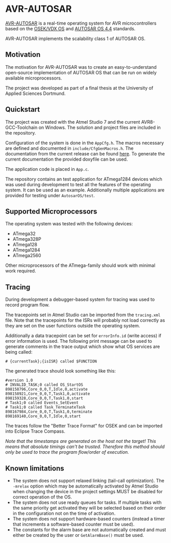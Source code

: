 # AVR-AUTOSAR

[AVR-AUTOSAR](https://github.com/skulblakka/AVR-Autosar) is a real-time operating
system for AVR microcontrollers based on the
[OSEK/VDX OS](https://www.irisa.fr/alf/downloads/puaut/TPNXT/images/os223.pdf)
and [AUTOSAR OS 4.4](https://www.autosar.org/standards/classic-platform/classic-platform-440/) standards.

AVR-AUTOSAR implements the scalability class 1 of AUTOSAR OS.

## Motivation

The motivation for AVR-AUTOSAR was to create an easy-to-understand open-source
implementation of AUTOSAR OS that can be run on widely available microprocessors.

The project was developed as part of a final thesis at the University of Applied
Sciences Dortmund.

## Quickstart

The project was created with the Atmel Studio 7 and the current AVR8-GCC-Toolchain
on Windows. The solution and project files are included in the repository.

Configuration of the system is done in the `AppCfg.h`. The macros necessary are
defined and documented in `include/CfgGenMacros.h`. The documentation from the
current release can be found [here](https://skulblakka.github.io/AVR-Autosar/index.html).
To generate the current documentation the provided doxyfile can be used.

The application code is placed in `App.c`.

The repository contains an test application for ATmega1284 devices which was
used during development to test all the features of the operating system. It can
be used as an example. Additionally multiple applications are provided for testing
under `AutosarOS/test`.

## Supported Microprocessors

The operating system was tested with the following devices:
* ATmega32
* ATmega328P
* ATmega128
* ATmega1284
* ATmega2560

Other microprocessors of the ATmega-family should work with minimal work required.

## Tracing

During development a debugger-based system for tracing was used to record program flow.

The tracepoints set in Atmel Studio can be imported from the `tracing.xml` file.
Note that the tracepoints for the ISRs will probably not load correctly as they
are set on the user functions outside the operating system.

Additionally a data tracepoint can be set for `errorInfo.id` (write access) if
error information is used. The following print message can be used to generate
comments in the trace output which show what OS services are being called:

`# {currentTask};{isISR} called $FUNCTION`

The generated trace should look something like this:
```
#version 1.0
# INVALID_TASK;0 called OS_StartOS
898158796,Core_0,0,T,Idle,0,activate
898158921,Core_0,0,T,Task1,0,activate
898159328,Core_0,0,T,Task1,0,start
# Task1;0 called Events_SetEvent
# Task1;0 called Task_TerminateTask
898167984,Core_0,0,T,Task1,0,terminate
898169140,Core_0,0,T,Idle,0,start
```

The traces follow the "Better Trace Format" for OSEK and can be imported into
Eclipse Trace Compass.

_Note that the timestamps are generated on the host not the target! This means
that absolute timings can't be trusted. Therefore this method should only be
used to trace the program flow/order of execution._

## Known limitations

* The system does not support relaxed linking (tail-call optimization). The
  `-mrelax` option which may be automatically activated by Atmel Studio when
  changing the device in the project settings MUST be disabled for correct
  operation of the OS.
* The system does not use ready queues for tasks. If multiple tasks with the
  same priority get activated they will be selected based on their order in the
  configuration not on the time of activation.
* The system does not support hardware-based counters (instead a timer that
  increments a software-based counter must be used).
* The constants for the alarm base are not automatically created and must either
  be created by the user or `GetAlarmBase()` must be used.